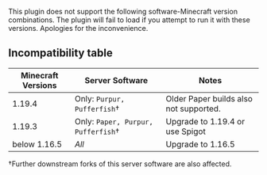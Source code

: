 This plugin does not support the following software-Minecraft version combinations. The plugin will fail to load if you attempt to run it with these versions. Apologies for the inconvenience.

## Incompatibility table
| Minecraft Versions | Server Software                           | Notes                                  |
|--------------------|-------------------------------------------|----------------------------------------|
| 1.19.4             | Only: `Purpur, Pufferfish`&dagger;        | Older Paper builds also not supported. |
| 1.19.3             | Only: `Paper, Purpur, Pufferfish`&dagger; | Upgrade to 1.19.4 or use Spigot        |
| below 1.16.5       | _All_                                     | Upgrade to 1.16.5                      |

&dagger;Further downstream forks of this server software are also affected.